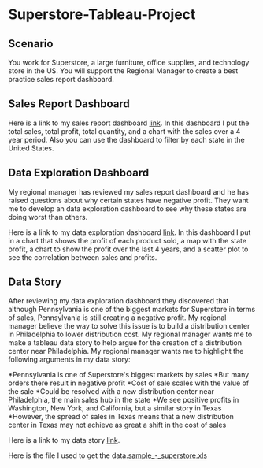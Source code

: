 # Superstore-Tableau-Project

## Scenario

You work for Superstore, a large furniture, office supplies, and technology store in the US. You will support the Regional Manager to create a best practice sales report dashboard.

## Sales Report Dashboard

Here is a link to my sales report dashboard [link](https://public.tableau.com/shared/PNB4F5H9X?:display_count=n&:origin=viz_share_link&:device=desktop). In this dashboard I put the total sales, total profit, total quantity, and a chart with the sales over a 4 year period. Also you can use the dashboard to filter by each state in the United States.

## Data Exploration Dashboard

My regional manager has reviewed my sales report dashboard and he has raised questions about why certain states have negative profit. They want me to develop an data exploration dashboard to see why these states are doing worst than others. 

Here is a link to my data exploration dashboard [link](https://public.tableau.com/shared/JX9X8WMG2?:display_count=n&:origin=viz_share_link&:device=desktop). In this dashboard I put in a chart that shows the profit of each product sold, a map with the state profit, a chart to show the profit over the last 4 years, and a scatter plot to see the correlation between sales and profits. 

## Data Story

After reviewing my data exploration dashboard they discovered that although Pennsylvania is one of the biggest markets for Superstore in terms of sales, Pennsylvania is still creating a negative profit. My regional manager believe the way to solve this issue is to build a distribution center in Philadelphia to lower distribution cost. My regional manager wants me to make a tableau data story to help argue for the creation of a distribution center near Philadelphia. My regional manager wants me to highlight the following arguments in my data story:

*Pennsylvania is one of Superstore's biggest markets by sales
*But many orders there result in negative profit
*Cost of sale scales with the value of the sale
*Could be resolved with a new distribution center near Philadelphia, the main sales hub in the state
*We see positive profits in Washington, New York, and California, but a similar story in Texas
*However, the spread of sales in Texas means that a new distribution center in Texas may not achieve as great a shift in the cost of sales

Here is a link to my data story [link](https://public.tableau.com/views/SuperstoreDataStory_16795178046200/Story1?:language=en-US&:display_count=n&:origin=viz_share_link).

Here is the file I used to get the data.[sample_-_superstore.xls](https://github.com/crnhw91/Superstore-Tableau-Project/files/11045159/sample_-_superstore.xls)
